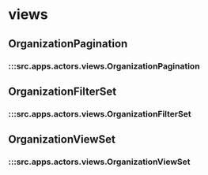 # views

## OrganizationPagination

### :::src.apps.actors.views.OrganizationPagination

## OrganizationFilterSet

### :::src.apps.actors.views.OrganizationFilterSet

## OrganizationViewSet

### :::src.apps.actors.views.OrganizationViewSet

